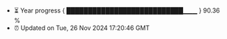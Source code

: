 - ⏳ Year progress { ███████████████████████████▁▁▁ } 90.36 %
- ⏰ Updated on Tue, 26 Nov 2024 17:20:46 GMT

